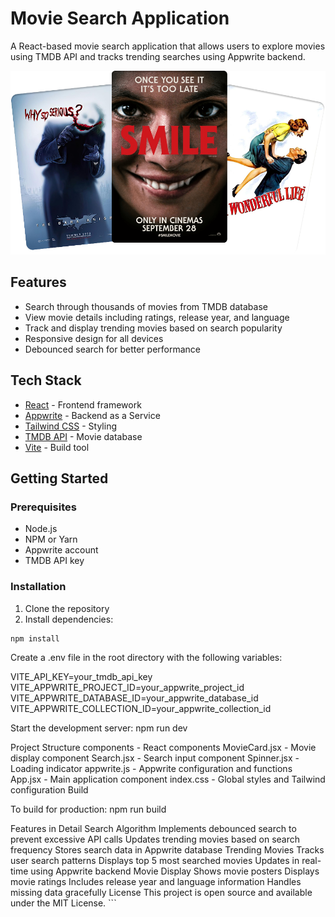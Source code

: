# Movie Search Application

A React-based movie search application that allows users to explore movies using TMDB API and tracks trending searches using Appwrite backend.

![App Screenshot](public/hero.png)

## Features

- Search through thousands of movies from TMDB database
- View movie details including ratings, release year, and language
- Track and display trending movies based on search popularity
- Responsive design for all devices
- Debounced search for better performance

## Tech Stack

- [React](https://reactjs.org/) - Frontend framework
- [Appwrite](https://appwrite.io/) - Backend as a Service
- [Tailwind CSS](https://tailwindcss.com/) - Styling
- [TMDB API](https://developer.themoviedb.org/) - Movie database
- [Vite](https://vitejs.dev/) - Build tool

## Getting Started

### Prerequisites

- Node.js
- NPM or Yarn
- Appwrite account
- TMDB API key

### Installation

1. Clone the repository
2. Install dependencies:

```bash
npm install
```

Create a .env file in the root directory with the following variables:

VITE_API_KEY=your_tmdb_api_key
VITE_APPWRITE_PROJECT_ID=your_appwrite_project_id
VITE_APPWRITE_DATABASE_ID=your_appwrite_database_id
VITE_APPWRITE_COLLECTION_ID=your_appwrite_collection_id

Start the development server:
npm run dev

Project Structure
components - React components
MovieCard.jsx - Movie display component
Search.jsx - Search input component
Spinner.jsx - Loading indicator
appwrite.js - Appwrite configuration and functions
App.jsx - Main application component
index.css - Global styles and Tailwind configuration
Build

To build for production:
npm run build

Features in Detail
Search Algorithm
Implements debounced search to prevent excessive API calls
Updates trending movies based on search frequency
Stores search data in Appwrite database
Trending Movies
Tracks user search patterns
Displays top 5 most searched movies
Updates in real-time using Appwrite backend
Movie Display
Shows movie posters
Displays movie ratings
Includes release year and language information
Handles missing data gracefully
License
This project is open source and available under the MIT License. ```
